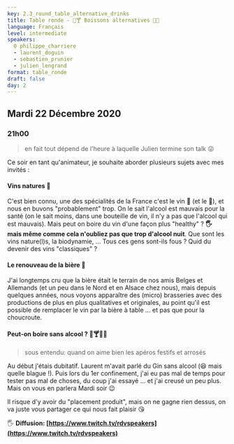 ```yaml
---
key: 2.3_round_table_alternative_drinks
title: Table ronde - 🍷🍸 Boissons alternatives 🍺🥃
language: Français
level: intermediate
speakers:
  0 philippe_charriere
  - laurent_doguin
  - sebastien_prunier
  - julien_lengrand
format: table_ronde
draft: false
day: 2
---
```


## Mardi 22 Décembre 2020
### 21h00

> en fait tout dépend de l'heure à laquelle Julien termine son talk 😜

Ce soir en tant qu'animateur, je souhaite aborder plusieurs sujets avec mes invités :

#### Vins natures 🍷

C'est bien connu, une des spécialités de la France c'est le vin 🍷 (et le 🧀), et nous en buvons "probablement" trop. On le sait l'alcool est mauvais pour la santé (on le sait moins, dans une bouteille de vin, il n'y a pas que l'alcool qui est mauvais). Mais peut on boire du vin d'une façon plus "healthy" ? **🖐️ mais même comme cela n'oubliez pas que trop d'alcool nuit**. Que sont les vins nature(l)s, la biodynamie, ... Tous ces gens sont-ils fous ? Quid du devenir des vins "classiques" ?

#### Le renouveau de la bière 🍺

J'ai longtemps cru que la bière était le terrain de nos amis Belges et Allemands (et un peu dans le Nord et en Alsace chez nous), mais depuis quelques années, nous voyons apparaître des (micro) brasseries avec des productions de plus en plus qualitatives et originales, au point qu'il est possible de remplacer le vin par la bière à table ... et pas que pour la choucroute.

#### Peut-on boire sans alcool ? 🥃🍸🍷🍺

> sous entendu: quand on aime bien les apéros festifs et arrosés

Au début j'étais dubitatif. Laurent m'avait parlé du Gin sans alcool (😆 mais quelle blague !). Puis lors du 1er confinement, j'ai eu pas mal de temps pour tester pas mal de choses, du coup j'ai essayé ... et j'ai creusé un peu plus. Mais on vous en parlera Mardi soir 😉

Il risque d'y avoir du "placement produit", mais on ne gagne rien dessus, on va juste vous partager ce qui nous fait plaisir 😘

🖐️ **Diffusion: [https://www.twitch.tv/rdvspeakers](https://www.twitch.tv/rdvspeakers)**